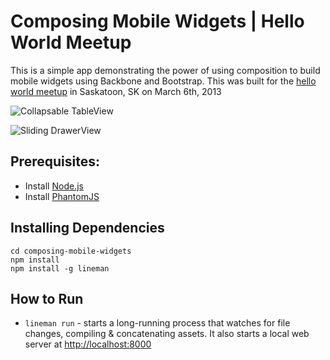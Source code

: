 # Composing Mobile Widgets | Hello World Meetup

This is a simple app demonstrating the power of using composition to build mobile widgets using Backbone and Bootstrap. This was built for the [hello world meetup](http://www.meetup.com/Hello-World-Saskatoon-Developer-Speaker-Series/events/105561332/) in Saskatoon, SK on March 6th, 2013

![Collapsable TableView](http://cl.ly/image/0e3g1l2h172t/Screen%20Shot%202013-03-05%20at%2011.56.22%20PM.png)

![Sliding DrawerView](http://cl.ly/image/3A2p1F1g3u1F/Screen%20Shot%202013-03-06%20at%2012.00.47%20AM.png)

## Prerequisites:

* Install [Node.js](http://nodejs.org)
* Install [PhantomJS](http://phantomjs.org)

## Installing Dependencies

    cd composing-mobile-widgets
    npm install
    npm install -g lineman

## How to Run

* `lineman run` - starts a long-running process that watches for file changes, compiling & concatenating assets. It also starts a local web server at [http://localhost:8000](http://localhost:8000)

